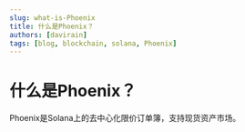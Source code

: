 ```yaml
---
slug: what-is-Phoenix
title: 什么是Phoenix？
authors: [davirain]
tags: [blog, blockchain, solana, Phoenix]
---
```


# 什么是Phoenix？

Phoenix是Solana上的去中心化限价订单簿，支持现货资产市场。
